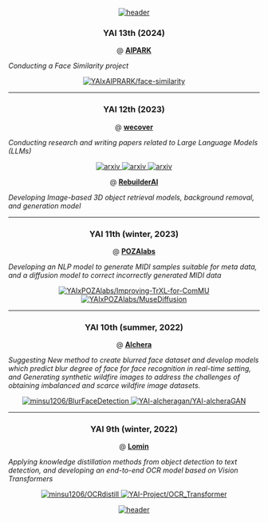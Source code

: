 <!-- HEADER START -->
<p align="center"><a href="#">
    <img src="https://capsule-render.vercel.app/api?type=waving&color=0:7F99F8,100:374874&height=250&width=100%&section=header&text=Industry%20Cooperation&fontSize=40&fontColor=ffffff&animation=fadeIn&fontAlignY=40" alt="header" />
</a></p>
<!-- HEADER END -->

<h3 align="center">YAI 13th (2024)</h3>

<p align="center">  
@ 
<a href = https://www.aipark.ai/>
<b> AIPARK </b>
</a>
</p>

*Conducting a Face Similarity project*


<p align="center"> 
<a href="https://github.com/jmjmfasdf/face-similarity.git">
    <img src="https://github-readme-stats-sigma-five.vercel.app/api/pin/?username=jmjmfasdf&repo=face-similarity&title_color=fff&icon_color=f9f9f9&text_color=f9f9f9&bg_color=aaff55" alt="YAIxAIPRARK/face-similarity" />
</a>
</p>

---

<h3 align="center">YAI 12th (2023)</h3>

<p align="center">  
@ 
<a href = https://www.wecoverai.com/>
<b> wecover </b>
</a>
</p>
 
*Conducting research and writing papers related to Large Language Models (LLMs)*

<p align="center">
    
<a href="https://arxiv.org/pdf/2402.10645" title="Can Separators Improve Chain-of-Thought Prompting?">
    <img src="https://img.shields.io/badge/Paper-Arxiv-red" alt="arxiv" />
</a>
    
<a href="https://arxiv.org/pdf/2405.16155" title="Improving Multi-lingual Alignment Through Soft Contrastive Learning">
    <img src="https://img.shields.io/badge/Paper-Arxiv-red" alt="arxiv" />
</a>
<a href="https://arxiv.org/pdf/2402.17097" title="RE-EX : REVISING AFTER EXPLANATION REDUCES
THE FACTUAL ERRORS IN LLM RESPONSES">
    <img src="https://img.shields.io/badge/Paper-Arxiv-red" alt="arxiv" />
</a>

</p>

<p align="center">  
@ 
<a href = https://rebuilderai.com/>
<b> RebuilderAI </b>
</a>
</p>
 
*Developing Image-based 3D object retrieval models, background removal, and generation model*

---

<h3 align="center">YAI 11th (winter, 2023)</h3>

<p align="center">  
@ 
<a href = https://pozalabs.com/>
<b> POZAlabs </b>
</a>
</p>
 
*Developing an NLP model to generate MIDI samples suitable for meta data, and a diffusion model to correct incorrectly generated MIDI data*
<p align="center">
<a href="https://github.com/YAIxPOZAlabs/Improving-TrXL-for-ComMU.git">
    <img src="https://github-readme-stats-sigma-five.vercel.app/api/pin/?username=YAIxPOZAlabs&repo=Improving-TrXL-for-ComMU&title_color=fff&icon_color=f9f9f9&text_color=f9f9f9&bg_color=30,634FE1,416CB3&" alt="YAIxPOZAlabs/Improving-TrXL-for-ComMU" />
</a>
    
<a href="https://github.com/YAIxPOZAlabs/MuseDiffusion.git">
    <img src="https://github-readme-stats-sigma-five.vercel.app/api/pin/?username=YAIxPOZAlabs&repo=MuseDiffusion&title_color=fff&icon_color=f9f9f9&text_color=f9f9f9&bg_color=30,416CB3,634FE1&" alt="YAIxPOZAlabs/MuseDiffusion" />
</a>
</p>

---

<h3 align="center">YAI 10th (summer, 2022)</h3>

<p align="center">  
@ 
<a href =https://alchera.ai//>
<b> Alchera </b>
</a>
</p>

*Suggesting New method to create blurred face dataset and develop models which predict blur degree of face for face recognition in real-time setting, and Generating synthetic wildfire images to address the challenges of obtaining imbalanced and scarce wildfire image datasets.*

<p align="center">
<a href="https://github.com/minsu1206/BlurFaceDetection.git">
    <img src="https://github-readme-stats-sigma-five.vercel.app/api/pin/?username=minsu1206&repo=BlurFaceDetection&title_color=fff&icon_color=f9f9f9&text_color=f9f9f9&bg_color=30,00BEFF,005BAF&" alt="minsu1206/BlurFaceDetection" />
</a>
<a href="https://github.com/YAI-alcheragan/YAI-alcheraGAN.git">
    <img src="https://github-readme-stats-sigma-five.vercel.app/api/pin/?username=YAI-alcheragan&repo=YAI-alcheraGAN&title_color=fff&icon_color=f9f9f9&text_color=f9f9f9&bg_color=0,005BAF,00BEFF&" alt="YAI-alcheragan/YAI-alcheraGAN" />
</a>
</p>


---

<h3 align="center">YAI 9th (winter, 2022) </h3>
<p align="center">  
@ 
<a href =https://lomin.ai/>
<b> Lomin </b>
</a>
</p>

*Applying knowledge distillation methods from object detection to text detection, and developing an end-to-end OCR model based on Vision Transformers*

<p align="center">
<a href="https://github.com/minsu1206/OCRdistill.git">
    <img src="https://github-readme-stats-sigma-five.vercel.app/api/pin/?username=minsu1206&repo=OCRdistill&title_color=fff&icon_color=f9f9f9&text_color=f9f9f9&bg_color=30,FFBF8B,F27500&" alt="minsu1206/OCRdistill" />
</a>
<a href="https://github.com/YAI-Project/OCR_Transformer.git">
    <img src="https://github-readme-stats-sigma-five.vercel.app/api/pin/?username=YAI-Project&repo=OCR_Transformer&title_color=fff&icon_color=f9f9f9&text_color=f9f9f9&bg_color=30,F27500,FFBF8B&cache_seconds=1200" alt="YAI-Project/OCR_Transformer" />
</a>
</p>



<!-- FOOTER START -->
<p align="center"><a href="#">
    <img src="https://capsule-render.vercel.app/api?type=waving&color=0:7F99F8,100:374874&height=150&width=100%&section=footer&animation=fadeIn&fontAlignY=40" alt="header" />
</a></p>
<!-- FOOTER END -->
